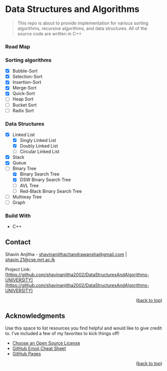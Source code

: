 # Data Structures and Algorithms

> This repo is about to provide implementation for various sorting algorithms, recursive algorithms, and  data structures. All of the source code are written in C++

### Road Map

### Sorting algorithms

- [x] Bubble-Sort
- [x] Selection-Sort
- [x] Insertion-Sort
- [x] Merge-Sort
- [x] Quick-Sort
- [ ] Heap Sort
- [ ] Bucket Sort
- [ ] Radix Sort

### Data Structures

- [x] Linked List
  - [x] Singly Linked List
  - [x] Doubly Linked List
  - [ ] Circular Linked List
- [x] Stack
- [x] Queue
- [ ] Binary Tree
  - [x] Binary Search Tree
  - [x] DSW Binary Search Tree
  - [ ] AVL Tree
  - [ ] Red-Black Binary Search Tree
- [ ] Multiway Tree
- [ ] Graph

### Build With

* C++

<!-- CONTACT -->
## Contact

Shavin Anjitha - shavinanjithachandrawansha@gmail.com | shavin.21@cse.mrt.ac.lk

Project Link: [https://github.com/shavinanjitha2002/DataStructuresAndAlgorithms-UNIVERSITY](https://github.com/shavinanjitha2002/DataStructuresAndAlgorithms-UNIVERSITY)

<p align="right">(<a href="#readme-top">back to top</a>)</p>



<!-- ACKNOWLEDGMENTS -->
## Acknowledgments

Use this space to list resources you find helpful and would like to give credit to. I've included a few of my favorites to kick things off!

* [Choose an Open Source License](https://choosealicense.com)
* [GitHub Emoji Cheat Sheet](https://www.webpagefx.com/tools/emoji-cheat-sheet)
* [GitHub Pages](https://pages.github.com)


<p align="right">(<a href="#readme-top">back to top</a>)</p>
